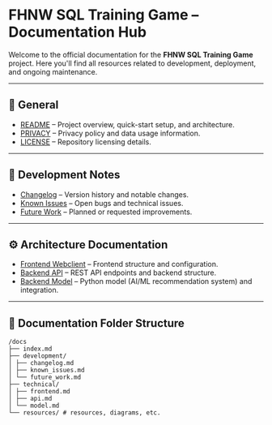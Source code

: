 # FHNW SQL Training Game – Documentation Hub

Welcome to the official documentation for the **FHNW SQL Training Game** project. Here you'll find all resources related
to development, deployment, and ongoing maintenance.

---

## 📘 General

- [README](../README.md) – Project overview, quick-start setup, and architecture.
- [PRIVACY](../PRIVACY.md) – Privacy policy and data usage information.
- [LICENSE](../LICENSE) – Repository licensing details.

---

## 🚀 Development Notes

- [Changelog](development/changelog.md) – Version history and notable changes.
- [Known Issues](development/known_issues.md) – Open bugs and technical issues.
- [Future Work](development/future_work.md) – Planned or requested improvements.

---

## ⚙️ Architecture Documentation

- [Frontend Webclient](architecture/frontend.md) – Frontend structure and configuration.
- [Backend API](architecture/api.md) – REST API endpoints and backend structure.
- [Backend Model](architecture/model.md) – Python model (AI/ML recommendation system) and integration.

---

## 📂 Documentation Folder Structure

```
/docs
├── index.md
├── development/
│ ├── changelog.md
│ ├── known_issues.md
│ └── future_work.md
├── technical/
│ ├── frontend.md
│ ├── api.md
│ └── model.md
└── resources/ # resources, diagrams, etc.
```